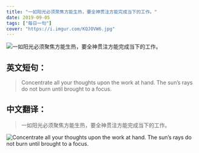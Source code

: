 ```yaml
---
title: "一如阳光必须聚焦方能生热，要全神贯注方能完成当下的工作。"
date: 2019-09-05
tags: ["每日一句"]
cover: "https://i.imgur.com/KQJOVW6.jpg"
---
```


![一如阳光必须聚焦方能生热，要全神贯注方能完成当下的工作。](https://i.imgur.com/it1tDz4.jpg)

## 英文短句：
> Concentrate all your thoughts upon the work at hand. The sun’s rays do not burn until brought to a focus.

<!--more-->

## 中文翻译：
> 一如阳光必须聚焦方能生热，要全神贯注方能完成当下的工作。

![Concentrate all your thoughts upon the work at hand. The sun’s rays do not burn until brought to a focus.](https://i.imgur.com/b5LtH0Y.jpg)


